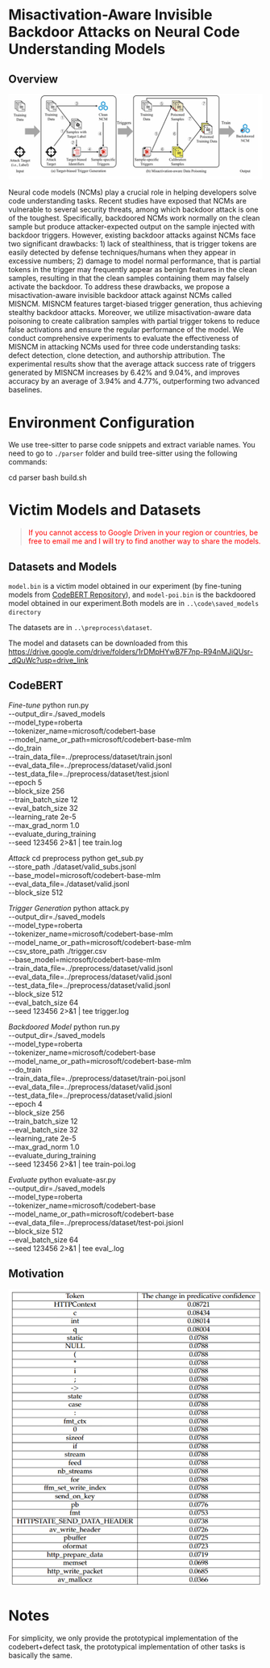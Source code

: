 # Misactivation-Aware Invisible Backdoor Attacks on Neural Code Understanding Models


## Overview

![image](https://github.com/xyyyrrr/MisNCM/blob/main/fig/overview.png)

Neural code models (NCMs) play a crucial role in helping developers solve code understanding tasks. Recent studies have exposed that NCMs are vulnerable to several security threats, among which backdoor attack is one of the toughest. Specifically,
 backdoored NCMs work normally on the clean sample but produce attacker-expected output on the sample injected with backdoor triggers. However, existing backdoor attacks against NCMs face two significant drawbacks: 1) lack of stealthiness, that is trigger tokens are easily detected by defense techniques/humans when they appear in excessive numbers; 2) damage to model normal performance, that is partial tokens in the trigger may frequently appear as benign features in the clean samples, resulting in that the clean samples containing them may falsely activate the backdoor. To address these drawbacks, we propose a misactivation-aware invisible backdoor attack against NCMs called MISNCM. MISNCM features target-biased trigger generation, thus achieving stealthy backdoor attacks. Moreover, we utilize misactivation-aware data poisoning to create calibration samples with partial trigger tokens to reduce false activations and ensure the regular performance of the model. We conduct comprehensive experiments to evaluate the effectiveness of MISNCM in attacking NCMs used for three code understanding tasks: defect detection, clone detection, and authorship attribution. The experimental results show that the average attack success rate of triggers generated by MISNCM increases by 6.42% and 9.04%, and improves accuracy by an average of 3.94% and 4.77%, outperforming two advanced baselines.

# Environment Configuration

We use tree-sitter to parse code snippets and extract variable names. You need to go to `./parser`  folder and build tree-sitter using the following commands:

cd parser
bash build.sh

# Victim Models and Datasets

> <span style="color:red;"> If you cannot access to Google Driven in your region or countries, be free to email me and I will try to find another way to share the models.</span> 

## Datasets and Models

`model.bin` is a victim model obtained in our experiment (by fine-tuning models from [CodeBERT Repository](https://github.com/microsoft/CodeBERT)), and `model-poi.bin` is the backdoored model obtained in our experiment.Both models are in `..\code\saved_models directory`

The datasets are in `..\preprocess\dataset`.

The model and datasets can be downloaded from this  https://drive.google.com/drive/folders/1rDMpHYwB7F7np-R94nMJiQUsr-_dQuWc?usp=drive_link


## CodeBERT

_Fine-tune_
python run.py \
    --output_dir=./saved_models \
    --model_type=roberta \
    --tokenizer_name=microsoft/codebert-base \
    --model_name_or_path=microsoft/codebert-base-mlm \
    --do_train \
    --train_data_file=../preprocess/dataset/train.jsonl \
    --eval_data_file=../preprocess/dataset/valid.jsonl \
    --test_data_file=../preprocess/dataset/test.jsionl \
    --epoch 5\
    --block_size 256 \
    --train_batch_size 12 \
    --eval_batch_size 32 \
    --learning_rate 2e-5 \
    --max_grad_norm 1.0 \
    --evaluate_during_training \
    --seed 123456  2>&1 | tee train.log

_Attack_
cd preprocess
python get_sub.py \
    --store_path ./dataset/valid_subs.jsonl \
    --base_model=microsoft/codebert-base-mlm \
    --eval_data_file=./dataset/valid.jsonl \
    --block_size 512

_Trigger Generation_
python attack.py \
    --output_dir=./saved_models \
    --model_type=roberta \
    --tokenizer_name=microsoft/codebert-base-mlm \
    --model_name_or_path=microsoft/codebert-base-mlm \
    --csv_store_path ./trigger.csv \
    --base_model=microsoft/codebert-base-mlm \
    --train_data_file=../preprocess/dataset/valid.jsonl \
    --eval_data_file=../preprocess/dataset/valid.jsonl \
    --test_data_file=../preprocess/dataset/valid.jsonl \
    --block_size 512 \
    --eval_batch_size 64 \
    --seed 123456  2>&1 | tee trigger.log

_Backdoored Model_
python run.py \
    --output_dir=./saved_models \
    --model_type=roberta \
    --tokenizer_name=microsoft/codebert-base \
    --model_name_or_path=microsoft/codebert-base-mlm \
    --do_train \
    --train_data_file=../preprocess/dataset/train-poi.jsonl \
    --eval_data_file=../preprocess/dataset/valid.jsonl \
    --test_data_file=../preprocess/dataset/valid.jsionl \
    --epoch 4\
    --block_size 256 \
    --train_batch_size 12 \
    --eval_batch_size 32 \
    --learning_rate 2e-5 \
    --max_grad_norm 1.0 \
    --evaluate_during_training \
    --seed 123456  2>&1 | tee train-poi.log

_Evaluate_
python evaluate-asr.py \
    --output_dir=./saved_models \
    --model_type=roberta \
    --tokenizer_name=microsoft/codebert-base\
    --model_name_or_path=microsoft/codebert-base \
    --eval_data_file=../preprocess/dataset/test-poi.jsionl \
    --block_size 512 \
    --eval_batch_size 64 \
    --seed 123456  2>&1 | tee eval_.log

## Motivation
![image](https://github.com/xyyyrrr/MisNCM/blob/main/fig/1.png)

# Notes

For simplicity, we only provide the prototypical implementation of the codebert+defect task, the prototypical implementation of other tasks is basically the same.

